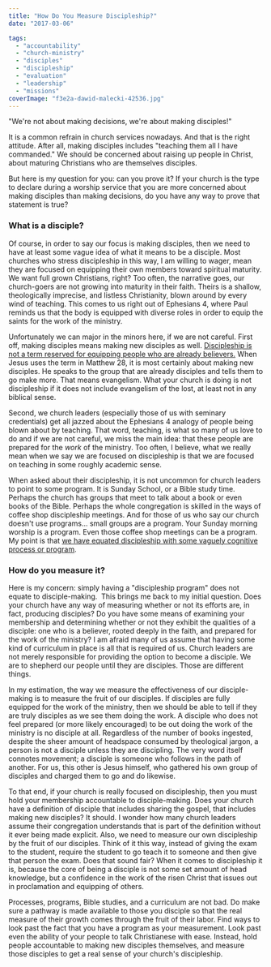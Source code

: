 ```yaml
---
title: "How Do You Measure Discipleship?"
date: "2017-03-06"

tags: 
  - "accountability"
  - "church-ministry"
  - "disciples"
  - "discipleship"
  - "evaluation"
  - "leadership"
  - "missions"
coverImage: "f3e2a-dawid-malecki-42536.jpg"
---
```


"We're not about making decisions, we're about making disciples!"

It is a common refrain in church services nowadays. And that is the right attitude. After all, making disciples includes "teaching them all I have commanded." We should be concerned about raising up people in Christ, about maturing Christians who are themselves disciples.

But here is my question for you: can you prove it? If your church is the type to declare during a worship service that you are more concerned about making disciples than making decisions, do you have any way to prove that statement is true?

### What is a disciple?

Of course, in order to say our focus is making disciples, then we need to have at least some vague idea of what it means to be a disciple. Most churches who stress discipleship in this way, I am willing to wager, mean they are focused on equipping their own members toward spiritual maturity. We want full grown Christians, right? Too often, the narrative goes, our church-goers are not growing into maturity in their faith. Theirs is a shallow, theologically imprecise, and listless Christianity, blown around by every wind of teaching. This comes to us right out of Ephesians 4, where Paul reminds us that the body is equipped with diverse roles in order to equip the saints for the work of the ministry.

Unfortunately we can major in the minors here, if we are not careful. First off, making disciples means making new disciples as well. [Discipleship is not a term reserved for equipping people who are already believers.](http://blog.keelancook.com/2016/08/is-our-understanding-of-discipleship-anemic.html) When Jesus uses the term in Matthew 28, it is most certainly about making new disciples. He speaks to the group that are already disciples and tells them to go make more. That means evangelism. What your church is doing is not discipleship if it does not include evangelism of the lost, at least not in any biblical sense.

Second, we church leaders (especially those of us with seminary credentials) get all jazzed about the Ephesians 4 analogy of people being blown about by teaching. That word, teaching, is what so many of us love to do and if we are not careful, we miss the main idea: that these people are prepared for the _work_ of the ministry. Too often, I believe, what we really mean when we say we are focused on discipleship is that we are focused on teaching in some roughly academic sense.

When asked about their discipleship, it is not uncommon for church leaders to point to some program. It is Sunday School, or a Bible study time. Perhaps the church has groups that meet to talk about a book or even books of the Bible. Perhaps the whole congregation is skilled in the ways of coffee shop discipleship meetings. And for those of us who say our church doesn't use programs... small groups are a program. Your Sunday morning worship is a program. Even those coffee shop meetings can be a program. My point is that [we have equated discipleship with some vaguely cognitive process or program](http://blog.keelancook.com/2016/09/the-discipleship-spiral-doing-to-learn-and-learning-to-do.html).

### How do you measure it?

Here is my concern: simply having a "discipleship program" does not equate to disciple-making.  This brings me back to my initial question. Does your church have any way of measuring whether or not its efforts are, in fact, producing disciples? Do you have some means of examining your membership and determining whether or not they exhibit the qualities of a disciple: one who is a believer, rooted deeply in the faith, and prepared for the work of the ministry? I am afraid many of us assume that having some kind of curriculum in place is all that is required of us. Church leaders are not merely responsible for providing the option to become a disciple. We are to shepherd our people until they are disciples. Those are different things.

In my estimation, the way we measure the effectiveness of our disciple-making is to measure the fruit of our disciples. If disciples are fully equipped for the work of the ministry, then we should be able to tell if they are truly disciples as we see them doing the work. A disciple who does not feel prepared (or more likely encouraged) to be out doing the work of the ministry is no disciple at all. Regardless of the number of books ingested, despite the sheer amount of headspace consumed by theological jargon, a person is not a disciple unless they are discipling. The very word itself connotes movement; a disciple is someone who follows in the path of another. For us, this other is Jesus himself, who gathered his own group of disciples and charged them to go and do likewise.

To that end, if your church is really focused on discipleship, then you must hold your membership accountable to disciple-making. Does your church have a definition of disciple that includes sharing the gospel, that includes making new disciples? It should. I wonder how many church leaders assume their congregation understands that is part of the definition without it ever being made explicit. Also, we need to measure our own discipleship by the fruit of our disciples. Think of it this way, instead of giving the exam to the student, require the student to go teach it to someone and then give that person the exam. Does that sound fair? When it comes to discipleship it is, because the core of being a disciple is not some set amount of head knowledge, but a confidence in the work of the risen Christ that issues out in proclamation and equipping of others.

Processes, programs, Bible studies, and a curriculum are not bad. Do make sure a pathway is made available to those you disciple so that the real measure of their growth comes through the fruit of their labor. Find ways to look past the fact that you have a program as your measurement. Look past even the ability of your people to talk Christianese with ease. Instead, hold people accountable to making new disciples themselves, and measure those disciples to get a real sense of your church's discipleship.
